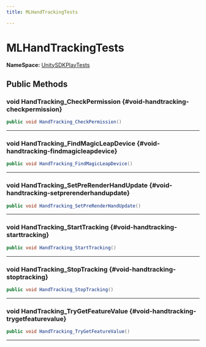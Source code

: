 ```yaml
---
title: MLHandTrackingTests

---
```


# MLHandTrackingTests



**NameSpace:** 
[UnitySDKPlayTests](/versioned_docs/version-14-Jun-2023/unity-api/api/UnitySDKPlayTests/UnitySDKPlayTests.md) 








## Public Methods

### void HandTracking_CheckPermission {#void-handtracking-checkpermission}

```csharp
public void HandTracking_CheckPermission()
```






-----------

### void HandTracking_FindMagicLeapDevice {#void-handtracking-findmagicleapdevice}

```csharp
public void HandTracking_FindMagicLeapDevice()
```






-----------

### void HandTracking_SetPreRenderHandUpdate {#void-handtracking-setprerenderhandupdate}

```csharp
public void HandTracking_SetPreRenderHandUpdate()
```






-----------

### void HandTracking_StartTracking {#void-handtracking-starttracking}

```csharp
public void HandTracking_StartTracking()
```






-----------

### void HandTracking_StopTracking {#void-handtracking-stoptracking}

```csharp
public void HandTracking_StopTracking()
```






-----------

### void HandTracking_TryGetFeatureValue {#void-handtracking-trygetfeaturevalue}

```csharp
public void HandTracking_TryGetFeatureValue()
```






-----------


